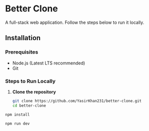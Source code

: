# Better Clone  

A full-stack web application. Follow the steps below to run it locally.  

## Installation  

### Prerequisites  
- Node.js (Latest LTS recommended)  
- Git  

### Steps to Run Locally  

1. **Clone the repository**  
   ```bash
   git clone https://github.com/YasirKhan231/better-clone.git
   cd better-clone
   
 ```bash
npm install

npm run dev


